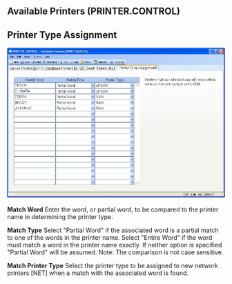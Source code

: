 ##  Available Printers (PRINTER.CONTROL)

<PageHeader />

##  Printer Type Assignment

![](./PRINTER-CONTROL-4.jpg)

**Match Word** Enter the word, or partial word, to be compared to the printer
name in determining the printer type.  
  
**Match Type** Select "Partial Word" if the associated word is a partial match
to one of the words in the printer name. Select "Entire Word" if the word must
match a word in the printer name exactly. If neither option is specified
"Partial Word" will be assumed. Note: The comparison is not case sensitive.  
  
**Match Printer Type** Select the printer type to be assigned to new network
printers [NET] when a match with the associated word is found.  
  
  
<badge text= "Version 8.10.57" vertical="middle" />

<PageFooter />